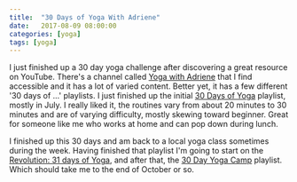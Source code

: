 ```yaml
---
title:  "30 Days of Yoga With Adriene"
date:   2017-08-09 08:00:00
categories: [yoga]
tags: [yoga]
---
```

I just finished up a 30 day yoga challenge after discovering a great resource on YouTube.  There's a channel called [Yoga with Adriene](https://www.youtube.com/user/yogawithadriene) that I find accessible and it has a lot of varied content.  Better yet, it has a few different '30 days of ...' playlists.  I just finished up the initial [30 Days of Yoga](https://www.youtube.com/playlist?list=PLui6Eyny-UzwxbWCWDbTzEwsZnnROBTIL) playlist, mostly in July.  I really liked it, the routines vary from about 20 minutes to 30 minutes and are of varying difficulty, mostly skewing toward beginner.  Great for someone like me who works at home and can pop down during lunch.  

I finished up this 30 days and am back to a local yoga class sometimes during the week.  Having finished that playlist I'm going to start on the [Revolution: 31 days of Yoga](https://www.youtube.com/playlist?list=PLui6Eyny-Uzzl1q-GskVUZp6Fk8nIr9rK), and after that, the [30 Day Yoga Camp](https://www.youtube.com/playlist?list=PLui6Eyny-Uzx5BRNB2_Kvycrn5h9OsaHC) playlist.  Which should take me to the end of October or so.
